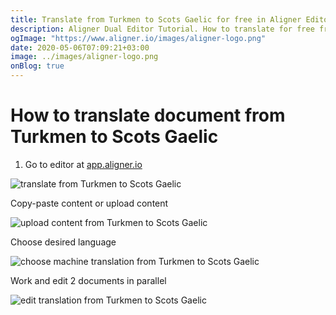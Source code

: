 ```yaml
---
title: Translate from Turkmen to Scots Gaelic for free in Aligner Editor
description: Aligner Dual Editor Tutorial. How to translate for free from Turkmen to Scots Gaelic. Aligner is multilingual document management platform. 
ogImage: "https://www.aligner.io/images/aligner-logo.png"
date: 2020-05-06T07:09:21+03:00
image: ../images/aligner-logo.png
onBlog: true
---
```


# How to translate document from Turkmen to Scots Gaelic

1. Go to editor at [app.aligner.io](https://app.aligner.io "Aligner App web page")

![translate from Turkmen to Scots Gaelic](../aligner-blank-editor.png "translate from Turkmen to Scots Gaelic")

Copy-paste content or upload content

![upload content from Turkmen to Scots Gaelic](../aligner-uploaded-document.png "upload content from Turkmen to Scots Gaelic")

Choose desired language

![choose machine translation from Turkmen to Scots Gaelic](../aligner-language-dropdown.png "choose machine translation from Turkmen to Scots Gaelic")

Work and edit 2 documents in parallel

![edit translation from Turkmen to Scots Gaelic](../aligner-double-sitded-editor.png "edit translation from Turkmen to Scots Gaelic")

